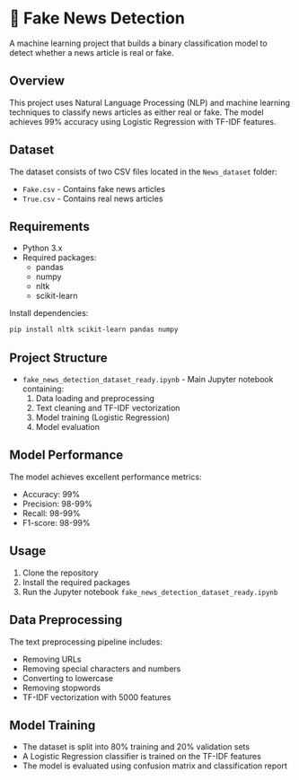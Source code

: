 # 📰 Fake News Detection

A machine learning project that builds a binary classification model to detect whether a news article is real or fake.

## Overview

This project uses Natural Language Processing (NLP) and machine learning techniques to classify news articles as either real or fake. The model achieves 99% accuracy using Logistic Regression with TF-IDF features.

## Dataset

The dataset consists of two CSV files located in the `News_dataset` folder:
- `Fake.csv` - Contains fake news articles
- `True.csv` - Contains real news articles

## Requirements

- Python 3.x
- Required packages:
  - pandas
  - numpy
  - nltk
  - scikit-learn

Install dependencies:
```bash
pip install nltk scikit-learn pandas numpy
```

## Project Structure

- `fake_news_detection_dataset_ready.ipynb` - Main Jupyter notebook containing:
  1. Data loading and preprocessing
  2. Text cleaning and TF-IDF vectorization
  3. Model training (Logistic Regression)
  4. Model evaluation

## Model Performance

The model achieves excellent performance metrics:
- Accuracy: 99%
- Precision: 98-99%
- Recall: 98-99%
- F1-score: 98-99%

## Usage

1. Clone the repository
2. Install the required packages
3. Run the Jupyter notebook `fake_news_detection_dataset_ready.ipynb`

## Data Preprocessing

The text preprocessing pipeline includes:
- Removing URLs
- Removing special characters and numbers
- Converting to lowercase
- Removing stopwords
- TF-IDF vectorization with 5000 features

## Model Training

- The dataset is split into 80% training and 20% validation sets
- A Logistic Regression classifier is trained on the TF-IDF features
- The model is evaluated using confusion matrix and classification report